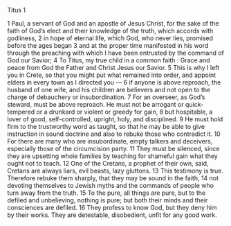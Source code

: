 Titus 1

1	Paul, a servant of God and an apostle of Jesus Christ, for the sake of the faith of God’s elect and their knowledge of the truth, which accords with godliness,
2	in hope of eternal life, which God, who never lies, promised before the ages began
3	and at the proper time manifested in his word through the preaching with which I have been entrusted by the command of God our Savior;
4	To Titus, my true child in a common faith : Grace and peace from God the Father and Christ Jesus our Savior.
5	This is why I left you in Crete, so that you might put what remained into order, and appoint elders in every town as I directed you —
6	if anyone is above reproach, the husband of one wife, and his children are believers and not open to the charge of debauchery or insubordination.
7	For an overseer, as God’s steward, must be above reproach. He must not be arrogant or quick-tempered or a drunkard or violent or greedy for gain,
8	but hospitable, a lover of good, self-controlled, upright, holy, and disciplined.
9	He must hold firm to the trustworthy word as taught, so that he may be able to give instruction in sound doctrine and also to rebuke those who contradict it.
10	For there are many who are insubordinate, empty talkers and deceivers, especially those of the circumcision party.
11	They must be silenced, since they are upsetting whole families by teaching for shameful gain what they ought not to teach.
12	One of the Cretans, a prophet of their own, said, Cretans are always liars, evil beasts, lazy gluttons.
13	This testimony is true. Therefore rebuke them sharply, that they may be sound in the faith,
14	not devoting themselves to Jewish myths and the commands of people who turn away from the truth.
15	To the pure, all things are pure, but to the defiled and unbelieving, nothing is pure; but both their minds and their consciences are defiled.
16	They profess to know God, but they deny him by their works. They are detestable, disobedient, unfit for any good work.

